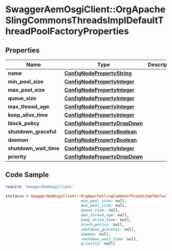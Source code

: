 # SwaggerAemOsgiClient::OrgApacheSlingCommonsThreadsImplDefaultThreadPoolFactoryProperties

## Properties

Name | Type | Description | Notes
------------ | ------------- | ------------- | -------------
**name** | [**ConfigNodePropertyString**](ConfigNodePropertyString.md) |  | [optional] 
**min_pool_size** | [**ConfigNodePropertyInteger**](ConfigNodePropertyInteger.md) |  | [optional] 
**max_pool_size** | [**ConfigNodePropertyInteger**](ConfigNodePropertyInteger.md) |  | [optional] 
**queue_size** | [**ConfigNodePropertyInteger**](ConfigNodePropertyInteger.md) |  | [optional] 
**max_thread_age** | [**ConfigNodePropertyInteger**](ConfigNodePropertyInteger.md) |  | [optional] 
**keep_alive_time** | [**ConfigNodePropertyInteger**](ConfigNodePropertyInteger.md) |  | [optional] 
**block_policy** | [**ConfigNodePropertyDropDown**](ConfigNodePropertyDropDown.md) |  | [optional] 
**shutdown_graceful** | [**ConfigNodePropertyBoolean**](ConfigNodePropertyBoolean.md) |  | [optional] 
**daemon** | [**ConfigNodePropertyBoolean**](ConfigNodePropertyBoolean.md) |  | [optional] 
**shutdown_wait_time** | [**ConfigNodePropertyInteger**](ConfigNodePropertyInteger.md) |  | [optional] 
**priority** | [**ConfigNodePropertyDropDown**](ConfigNodePropertyDropDown.md) |  | [optional] 

## Code Sample

```ruby
require 'SwaggerAemOsgiClient'

instance = SwaggerAemOsgiClient::OrgApacheSlingCommonsThreadsImplDefaultThreadPoolFactoryProperties.new(name: null,
                                 min_pool_size: null,
                                 max_pool_size: null,
                                 queue_size: null,
                                 max_thread_age: null,
                                 keep_alive_time: null,
                                 block_policy: null,
                                 shutdown_graceful: null,
                                 daemon: null,
                                 shutdown_wait_time: null,
                                 priority: null)
```


